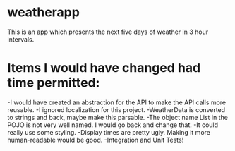 # weatherapp
This is an app which presents the next five days of weather in 3 hour intervals.

# Items I would have changed had time permitted:
-I would have created an abstraction for the API to make the API calls more reusable.
-I ignored localization for this project.
-WeatherData is converted to strings and back, maybe make this parsable.
-The object name List in the POJO is not very well named. I would go back and change that.
-It could really use some styling.
-Display times are pretty ugly. Making it more human-readable would be good.
-Integration and Unit Tests!
